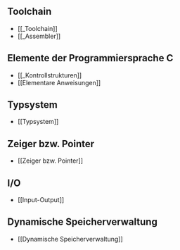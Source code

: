 
## Toolchain
- [[_Toolchain]]
- [[_Assembler]]

## Elemente der Programmiersprache C
- [[_Kontrollstrukturen]]
- [[Elementare Anweisungen]]

## Typsystem
- [[Typsystem]]

## Zeiger bzw. Pointer
- [[Zeiger bzw. Pointer]]

## I/O
- [[Input-Output]]

## Dynamische Speicherverwaltung
- [[Dynamische Speicherverwaltung]]
